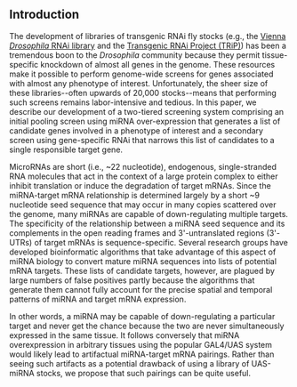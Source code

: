 ## Introduction

The development of libraries of transgenic RNAi fly stocks (e.g., the [Vienna *Drosophila* RNAi library](http://stockcenter.vdrc.at/control/rnailibrary) and the [Transgenic RNAi Project (TRiP)](http://www.flyrnai.org/TRiP-HOME.html)) has been a tremendous boon to the *Drosophila* community because they permit tissue-specific knockdown of almost all genes in the genome. These resources make it possible to perform genome-wide screens for genes associated with almost any phenotype of interest. Unfortunately, the sheer size of these libraries--often upwards of 20,000 stocks--means that performing such screens remains labor-intensive and tedious. In this paper, we describe our development of a two-tiered screening system comprising an initial pooling screen using miRNA over-expression that generates a list of candidate genes involved in a phenotype of interest and a secondary screen using gene-specific RNAi that narrows this list of candidates to a single responsible target gene.

MicroRNAs are short (i.e., ~22 nucleotide), endogenous, single-stranded RNA molecules that act in the context of a large protein complex to either inhibit translation or induce the degradation of target mRNAs. Since the miRNA-target mRNA relationship is determined largely by a short ~9 nucleotide seed sequence that may occur in many copies scattered over the genome, many miRNAs are capable of down-regulating multiple targets. The specificity of the relationship between a miRNA seed sequence and its complements in the open reading frames and 3'-untranslated regions (3'-UTRs) of target mRNAs is sequence-specific. Several research groups have developed bioinformatic algorithms that take advantage of this aspect of miRNA biology to convert mature miRNA sequences into lists of potential mRNA targets. These lists of candidate targets, however, are plagued by large numbers of false positives partly because the algorithms that generate them cannot fully account for the precise spatial and temporal patterns of miRNA and target mRNA expression.

In other words, a miRNA may be capable of down-regulating a particular target and never get the chance because the two are never simultaneously expressed in the same tissue. It follows conversely that miRNA overexpression in arbitrary tissues using the popular GAL4/UAS system would likely lead to artifactual miRNA-target mRNA pairings. Rather than seeing such artifacts as a potential drawback of using a library of UAS-miRNA stocks, we propose that such pairings can be quite useful.
